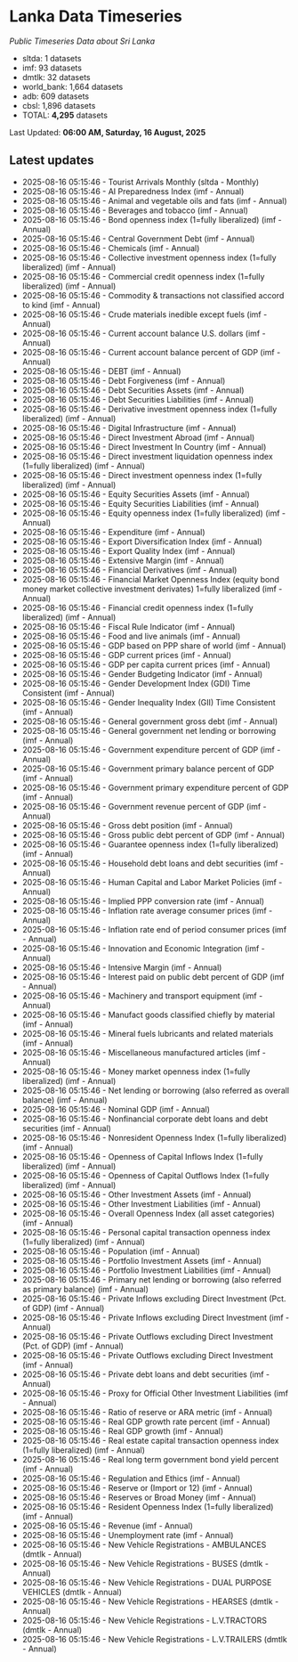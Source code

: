 # Lanka Data Timeseries
*Public Timeseries Data about Sri Lanka*

* sltda: 1 datasets
* imf: 93 datasets
* dmtlk: 32 datasets
* world_bank: 1,664 datasets
* adb: 609 datasets
* cbsl: 1,896 datasets
* TOTAL: **4,295** datasets

Last Updated: **06:00 AM, Saturday, 16 August, 2025**

## Latest updates

* 2025-08-16 05:15:46 - Tourist Arrivals Monthly (sltda - Monthly)
* 2025-08-16 05:15:46 - AI Preparedness Index (imf - Annual)
* 2025-08-16 05:15:46 - Animal and vegetable oils and fats (imf - Annual)
* 2025-08-16 05:15:46 - Beverages and tobacco (imf - Annual)
* 2025-08-16 05:15:46 - Bond openness index (1=fully liberalized) (imf - Annual)
* 2025-08-16 05:15:46 - Central Government Debt (imf - Annual)
* 2025-08-16 05:15:46 - Chemicals (imf - Annual)
* 2025-08-16 05:15:46 - Collective investment openness index (1=fully liberalized) (imf - Annual)
* 2025-08-16 05:15:46 - Commercial credit openness index (1=fully liberalized) (imf - Annual)
* 2025-08-16 05:15:46 - Commodity & transactions not classified accord to kind (imf - Annual)
* 2025-08-16 05:15:46 - Crude materials inedible except fuels (imf - Annual)
* 2025-08-16 05:15:46 - Current account balance U.S. dollars (imf - Annual)
* 2025-08-16 05:15:46 - Current account balance percent of GDP (imf - Annual)
* 2025-08-16 05:15:46 - DEBT (imf - Annual)
* 2025-08-16 05:15:46 - Debt Forgiveness (imf - Annual)
* 2025-08-16 05:15:46 - Debt Securities Assets (imf - Annual)
* 2025-08-16 05:15:46 - Debt Securities Liabilities (imf - Annual)
* 2025-08-16 05:15:46 - Derivative investment openness index (1=fully liberalized) (imf - Annual)
* 2025-08-16 05:15:46 - Digital Infrastructure (imf - Annual)
* 2025-08-16 05:15:46 - Direct Investment Abroad (imf - Annual)
* 2025-08-16 05:15:46 - Direct Investment In Country (imf - Annual)
* 2025-08-16 05:15:46 - Direct investment liquidation openness index (1=fully liberalized) (imf - Annual)
* 2025-08-16 05:15:46 - Direct investment openness index (1=fully liberalized) (imf - Annual)
* 2025-08-16 05:15:46 - Equity Securities Assets (imf - Annual)
* 2025-08-16 05:15:46 - Equity Securities Liabilities (imf - Annual)
* 2025-08-16 05:15:46 - Equity openness index (1=fully liberalized) (imf - Annual)
* 2025-08-16 05:15:46 - Expenditure (imf - Annual)
* 2025-08-16 05:15:46 - Export Diversification Index (imf - Annual)
* 2025-08-16 05:15:46 - Export Quality Index (imf - Annual)
* 2025-08-16 05:15:46 - Extensive Margin (imf - Annual)
* 2025-08-16 05:15:46 - Financial Derivatives (imf - Annual)
* 2025-08-16 05:15:46 - Financial Market Openness Index (equity bond money market collective investment derivates) 1=fully liberalized (imf - Annual)
* 2025-08-16 05:15:46 - Financial credit openness index (1=fully liberalized) (imf - Annual)
* 2025-08-16 05:15:46 - Fiscal Rule Indicator (imf - Annual)
* 2025-08-16 05:15:46 - Food and live animals (imf - Annual)
* 2025-08-16 05:15:46 - GDP based on PPP share of world (imf - Annual)
* 2025-08-16 05:15:46 - GDP current prices (imf - Annual)
* 2025-08-16 05:15:46 - GDP per capita current prices (imf - Annual)
* 2025-08-16 05:15:46 - Gender Budgeting Indicator (imf - Annual)
* 2025-08-16 05:15:46 - Gender Development Index (GDI) Time Consistent (imf - Annual)
* 2025-08-16 05:15:46 - Gender Inequality Index (GII) Time Consistent (imf - Annual)
* 2025-08-16 05:15:46 - General government gross debt (imf - Annual)
* 2025-08-16 05:15:46 - General government net lending or borrowing (imf - Annual)
* 2025-08-16 05:15:46 - Government expenditure percent of GDP (imf - Annual)
* 2025-08-16 05:15:46 - Government primary balance percent of GDP (imf - Annual)
* 2025-08-16 05:15:46 - Government primary expenditure percent of GDP (imf - Annual)
* 2025-08-16 05:15:46 - Government revenue percent of GDP (imf - Annual)
* 2025-08-16 05:15:46 - Gross debt position (imf - Annual)
* 2025-08-16 05:15:46 - Gross public debt percent of GDP (imf - Annual)
* 2025-08-16 05:15:46 - Guarantee openness index (1=fully liberalized) (imf - Annual)
* 2025-08-16 05:15:46 - Household debt loans and debt securities (imf - Annual)
* 2025-08-16 05:15:46 - Human Capital and Labor Market Policies (imf - Annual)
* 2025-08-16 05:15:46 - Implied PPP conversion rate (imf - Annual)
* 2025-08-16 05:15:46 - Inflation rate average consumer prices (imf - Annual)
* 2025-08-16 05:15:46 - Inflation rate end of period consumer prices (imf - Annual)
* 2025-08-16 05:15:46 - Innovation and Economic Integration (imf - Annual)
* 2025-08-16 05:15:46 - Intensive Margin (imf - Annual)
* 2025-08-16 05:15:46 - Interest paid on public debt percent of GDP (imf - Annual)
* 2025-08-16 05:15:46 - Machinery and transport equipment (imf - Annual)
* 2025-08-16 05:15:46 - Manufact goods classified chiefly by material (imf - Annual)
* 2025-08-16 05:15:46 - Mineral fuels lubricants and related materials (imf - Annual)
* 2025-08-16 05:15:46 - Miscellaneous manufactured articles (imf - Annual)
* 2025-08-16 05:15:46 - Money market openness index (1=fully liberalized) (imf - Annual)
* 2025-08-16 05:15:46 - Net lending or borrowing (also referred as overall balance) (imf - Annual)
* 2025-08-16 05:15:46 - Nominal GDP (imf - Annual)
* 2025-08-16 05:15:46 - Nonfinancial corporate debt loans and debt securities (imf - Annual)
* 2025-08-16 05:15:46 - Nonresident Openness Index (1=fully liberalized) (imf - Annual)
* 2025-08-16 05:15:46 - Openness of Capital Inflows Index (1=fully liberalized) (imf - Annual)
* 2025-08-16 05:15:46 - Openness of Capital Outflows Index (1=fully liberalized) (imf - Annual)
* 2025-08-16 05:15:46 - Other Investment Assets (imf - Annual)
* 2025-08-16 05:15:46 - Other Investment Liabilities (imf - Annual)
* 2025-08-16 05:15:46 - Overall Openness Index (all asset categories) (imf - Annual)
* 2025-08-16 05:15:46 - Personal capital transaction openness index (1=fully liberalized) (imf - Annual)
* 2025-08-16 05:15:46 - Population (imf - Annual)
* 2025-08-16 05:15:46 - Portfolio Investment Assets (imf - Annual)
* 2025-08-16 05:15:46 - Portfolio Investment Liabilities (imf - Annual)
* 2025-08-16 05:15:46 - Primary net lending or borrowing (also referred as primary balance) (imf - Annual)
* 2025-08-16 05:15:46 - Private Inflows excluding Direct Investment (Pct. of GDP) (imf - Annual)
* 2025-08-16 05:15:46 - Private Inflows excluding Direct Investment (imf - Annual)
* 2025-08-16 05:15:46 - Private Outflows excluding Direct Investment (Pct. of GDP) (imf - Annual)
* 2025-08-16 05:15:46 - Private Outflows excluding Direct Investment (imf - Annual)
* 2025-08-16 05:15:46 - Private debt loans and debt securities (imf - Annual)
* 2025-08-16 05:15:46 - Proxy for Official Other Investment Liabilities (imf - Annual)
* 2025-08-16 05:15:46 - Ratio of reserve or ARA metric (imf - Annual)
* 2025-08-16 05:15:46 - Real GDP growth rate percent (imf - Annual)
* 2025-08-16 05:15:46 - Real GDP growth (imf - Annual)
* 2025-08-16 05:15:46 - Real estate capital transaction openness index (1=fully liberalized) (imf - Annual)
* 2025-08-16 05:15:46 - Real long term government bond yield percent (imf - Annual)
* 2025-08-16 05:15:46 - Regulation and Ethics (imf - Annual)
* 2025-08-16 05:15:46 - Reserve or (Import or 12) (imf - Annual)
* 2025-08-16 05:15:46 - Reserves or Broad Money (imf - Annual)
* 2025-08-16 05:15:46 - Resident Openness Index (1=fully liberalized) (imf - Annual)
* 2025-08-16 05:15:46 - Revenue (imf - Annual)
* 2025-08-16 05:15:46 - Unemployment rate (imf - Annual)
* 2025-08-16 05:15:46 - New Vehicle Registrations - AMBULANCES (dmtlk - Annual)
* 2025-08-16 05:15:46 - New Vehicle Registrations - BUSES (dmtlk - Annual)
* 2025-08-16 05:15:46 - New Vehicle Registrations - DUAL PURPOSE VEHICLES (dmtlk - Annual)
* 2025-08-16 05:15:46 - New Vehicle Registrations - HEARSES (dmtlk - Annual)
* 2025-08-16 05:15:46 - New Vehicle Registrations - L.V.TRACTORS (dmtlk - Annual)
* 2025-08-16 05:15:46 - New Vehicle Registrations - L.V.TRAILERS (dmtlk - Annual)